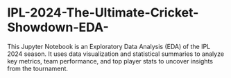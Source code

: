 # IPL-2024-The-Ultimate-Cricket-Showdown-EDA-
This Jupyter Notebook is an Exploratory Data Analysis (EDA) of the IPL 2024 season. It uses data visualization and statistical summaries to analyze key metrics, team performance, and top player stats to uncover insights from the tournament.
